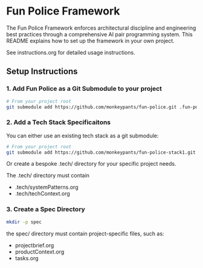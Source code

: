 # Fun Police Framework

The Fun Police Framework enforces architectural discipline and engineering best practices
through a comprehensive AI pair programming system.
This README explains how to set up the framework in your own project.

See instructions.org for detailed usage instructions.

## Setup Instructions

### 1. Add Fun Police as a Git Submodule to your project

```bash
# From your project root
git submodule add https://github.com/monkeypants/fun-police.git .fun-police
```

### 2. Add a Tech Stack Specificaitons

You can either use an existing tech stack as a git submodule:

```bash
# From your project root
git submodule add https://github.com/monkeypants/fun-police-stack1.git .tech
```

Or create a bespoke .tech/ directory for your specific project needs.

The .tech/ directory must contain
- .tech/systemPatterns.org
- .tech/techContext.org

### 3. Create a Spec Directory

```bash
mkdir -p spec
```

the spec/ directory must contain project-specific files, such as:
- projectbrief.org
- productContext.org
- tasks.org
